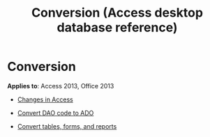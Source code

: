 ﻿---
title: Conversion (Access desktop database reference)
TOCTitle: Conversion
ms:assetid: 660816f6-6d17-43c3-b86d-c9f915674a87
ms:mtpsurl: https://msdn.microsoft.com/library/Dn142285(v=office.15)
ms:contentKeyID: 52072763
ms.date: 10/16/2018
mtps_version: v=office.15
---

# Conversion

**Applies to**: Access 2013, Office 2013

- [Changes in Access](changes-in-access.md)

- [Convert DAO code to ADO](converting-dao-code-to-ado.md)

- [Convert tables, forms, and reports](convert-microsoft-access-tables-forms-and-reports.md)



